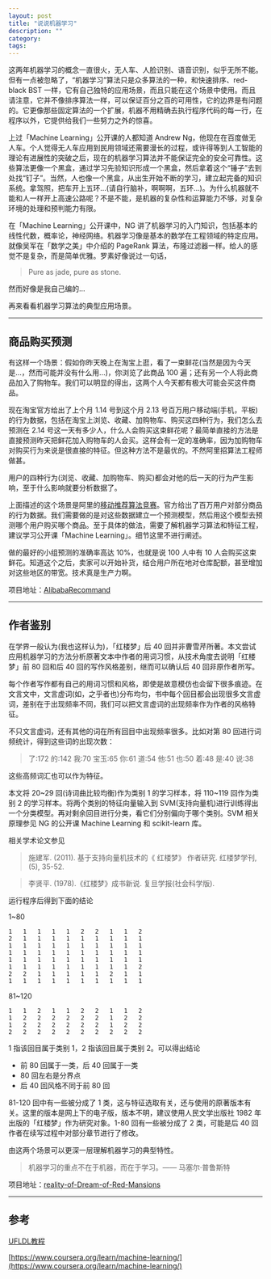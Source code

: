 ```yaml
---
layout: post
title: "说说机器学习"
description: ""
category: 
tags:
---
```



这两年机器学习的概念一直很火，无人车、人脸识别、语音识别，似乎无所不能。但有一点被忽略了，“机器学习”算法只是众多算法的一种，和快速排序、red-black BST 一样，它有自己独特的应用场景，而且只能在这个场景中使用。而且请注意，它并不像排序算法一样，可以保证百分之百的可用性，它的边界是有问题的。它更像那些固定算法的一个扩展，机器不用精确去执行程序代码的每一行，在程序以外，它提供给我们一些努力之外的惊喜。

上过「Machine Learning」公开课的人都知道 Andrew Ng，他现在在百度做无人车。个人觉得无人车应用到民用领域还需要漫长的过程，或许得等到人工智能的理论有进展性的突破之后，现在的机器学习算法并不能保证完全的安全可靠性。这些算法更像一个黑盒，通过学习先验知识形成一个黑盒，然后拿着这个“锤子”去到处找“钉子”。当然，人也像一个黑盒，从出生开始不断的学习，建立起完备的知识系统。拿驾照，把车开上五环...(请自行脑补，啊啊啊，五环...)。为什么机器就不能和人一样开上高速公路呢？不是不能，是机器的复杂性和运算能力不够，对复杂环境的处理和预判能力有限。

在「Machine Learning」公开课中，NG 讲了机器学习的入门知识，包括基本的线性代数，概率论，神经网络。机器学习像是基本的数学在工程领域的特定应用。就像吴军在「数学之美」中介绍的 PageRank 算法，布隆过滤器一样。给人的感觉不是复杂，而是简单优雅。罗素好像说过一句话，

> Pure as jade, pure as stone. 

然而好像是我自己编的...

再来看看机器学习算法的典型应用场景。

---------------------------

## 商品购买预测

有这样一个场景：假如你昨天晚上在淘宝上逛，看了一束鲜花(当然是因为今天是...，然而可能并没有什么用...)，你浏览了此商品 100 遍；还有另一个人将此商品加入了购物车。我们可以明显的得出，这两个人今天都有极大可能会买这件商品。

现在淘宝官方给出了上个月 1.14 号到这个月 2.13 号百万用户移动端(手机，平板)的行为数据，包括在淘宝上浏览、收藏、加购物车、购买这四种行为，我们怎么去预测在 2.14 号这一天有多少人，什么人会购买这束鲜花呢？最简单直接的方法是直接预测昨天把鲜花加入购物车的人会买。这样会有一定的准确率，因为加购物车对购买行为来说是很直接的特征。但这种方法不是最优的。不然阿里招算法工程师做甚。

用户的四种行为(浏览、收藏、加购物车、购买)都会对他的后一天的行为产生影响，至于什么影响就要分析数据了。

上面描述的这个场景是阿里的[移动推荐算法竞赛](https://tianchi.aliyun.com/competition/information.htm?spm=5176.100067.5678.2.MsX3h9&raceId=1)。官方给出了百万用户对部分商品的行为数据。我们需要做的是对这些数据建立一个预测模型，然后用这个模型去预测哪个用户购买哪个商品。至于具体的做法，需要了解机器学习算法和特征工程，建议学习公开课「Machine Learning」。细节这里不进行阐述。

做的最好的小组预测的准确率高达 10%，也就是说 100 人中有 10 人会购买这束鲜花。知道这个之后，卖家可以开始补货，结合用户所在地对仓库配额，甚至增加对这些地区的带宽。技术真是生产力啊。

项目地址：[AlibabaRecommand](https://github.com/Huangtuzhi/AlibabaRecommand)

-----------------------------------------

## 作者鉴别

在学界一般认为(我也这样认为)，「红楼梦」后 40 回并非曹雪芹所著。本文尝试应用机器学习的方法分析原著文本中作者的用词习惯，从技术角度去说明「红楼梦」前 80 回和后 40 回的写作风格差别，继而可以确认后 40 回非原作者所写。

每个作者写作都有自己的用词习惯和风格，即使是故意模仿也会留下很多痕迹。在文言文中，文言虚词(如，之乎者也)分布均匀，书中每个回目都会出现很多文言虚词，差别在于出现频率不同，我们可以把文言虚词的出现频率作为作者的风格特征。

不只文言虚词，还有其他的词在所有回目中出现频率很多。比如对第 80 回进行词频统计，得到这些词的出现次数：

>了:172     的:142     我:70      宝玉:65     你:61      道:54    他:51      也:50      着:48      是:40      说:38

这些高频词汇也可以作为特征。

本文将 20~29 回(诗词曲比较均衡)作为类别 1 的学习样本，将 110~119 回作为类别 2 的学习样本。将两个类别的特征向量输入到 SVM(支持向量机)进行训练得出一个分类模型。再对剩余回目进行分类，看它们分别偏向于哪个类别。SVM 相关原理参见 NG 的公开课 Machine Learning 和 scikit-learn 库。

相关学术论文参见

> 施建军. (2011). 基于支持向量机技术的《 红楼梦》 作者研究. 红楼梦学刊, (5), 35-52.

> 李贤平. (1978).《红楼梦》成书新说. 复旦学报(社会科学版).

运行程序后得到下面的结论

1~80 

```
1   1   1   1   1   2   2   1   1   2   
2   1   1   1   1   1   1   1   1   1   
1   1   1   1   1   1   1   1   1   1   
1   1   1   1   1   1   1   1   1   1   
1   1   1   1   1   1   1   1   1   1   
1   1   1   1   1   1   1   1   1   2   
2   2   1   1   1   1   1   2   1   1   
1   1   1   1   1   1   1   1   1   1 
```

81~120

```
1   1   2   1   1   2   2   1   1   2   
1   2   2   2   2   2   2   1   2   2   
1   2   2   2   2   2   2   1   2   2   
2   2   2   2   2   2   2   2   2   2
```

1 指该回目属于类别 1，2 指该回目属于类别 2。可以得出结论

+ 前 80 回属于一类，后 40 回属于一类
+ 80 回左右是分界点
+ 后 40 回风格不同于前 80 回

81-120 回中有一些被分成了 1 类，这与特征选取有关，还与使用的原著版本有关。这里的版本是网上下的电子版，版本不明，建议使用人民文学出版社 1982 年出版的「红楼梦」作为研究对象。1-80 回有一些被分成了 2 类，可能是后 40 回作者在续写过程中对部分章节进行了修改。

由这两个场景可以更深一层理解机器学习的典型特性。

> 机器学习的重点不在于机器，而在于学习。——
马塞尔·普鲁斯特

项目地址：[reality-of-Dream-of-Red-Mansions](https://github.com/Huangtuzhi/reality-of-Dream-of-Red-Mansions)

----------------------

## 参考 

[UFLDL教程](http://ufldl.stanford.edu/wiki/index.php/UFLDL%E6%95%99%E7%A8%8B)

[https://www.coursera.org/learn/machine-learning/](https://www.coursera.org/learn/machine-learning/)
